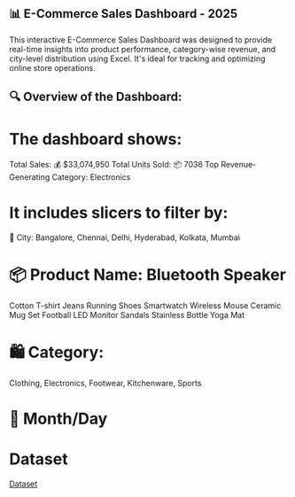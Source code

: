
## 📊 E-Commerce Sales Dashboard - 2025

This interactive E-Commerce Sales Dashboard was designed to provide real-time insights into product performance, category-wise revenue, and city-level distribution using Excel. It's ideal for tracking and optimizing online store operations.

## 🔍 Overview of the Dashboard:

# The dashboard shows:
Total Sales: 💰 $33,074,950
Total Units Sold: 📦 7036
Top Revenue-Generating Category: Electronics

# It includes slicers to filter by:
📍 City: Bangalore, Chennai, Delhi, Hyderabad, Kolkata, Mumbai

# 📦 Product Name: Bluetooth Speaker
Cotton T-shirt
Jeans
Running Shoes
Smartwatch
Wireless Mouse
Ceramic Mug Set
Football
LED Monitor
Sandals
Stainless Bottle
Yoga Mat

# 🛍 Category:
Clothing, Electronics, Footwear, Kitchenware, Sports

# 📅 Month/Day

# Dataset
<a href="https://github.com/Sheebalakshmi/DataAnalaysis-Dashboard-/blob/main/Business_sales_data_feb_to_july(1).xlsx"> Dataset </a>
